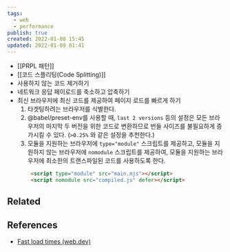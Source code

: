 ```yaml
---
tags:
  - web
  - performance
publish: true
created: 2022-01-08 15:45
updated: 2022-01-09 01:41
---
```


- [[PRPL 패턴]]
- [[코드 스플리팅(Code Splitting)]]
- 사용하지 않는 코드 제거하기
- 네트워크 응답 페이로드를 축소하고 압축하기
- 최신 브라우저에 최신 코드를 제공하여 페이지 로드를 빠르게 하기
	1. 타겟팅하려는 브라우저를 식별한다.
	2. @babel/preset-env를 사용할 때, `last 2 versions` 등의 설정은 모든 브라우저의 마지막 두 버전을 위한 코드로 변환하므로 번들 사이즈를 불필요하게 증가시킬 수 있다. (`>0.25%`  와 같은 설정을 추천한다.)
	3. 모듈을 지원하는 브라우저에 `type="module"` 스크립트를 제공하고, 모듈을 지원하지 않는 브라우저에 `nomodule` 스크립트를 제공하여, 모듈을 지원하는 브라우저에 최소한의 트랜스파일된 코드를 사용하도록 한다.
		```html
		 <script type="module" src="main.mjs"></script>
		 <script nomodule src="compiled.js" defer></script>
		```

## Related

## References

- [Fast load times (web.dev)](https://web.dev/fast/#optimize-your-javascript)
